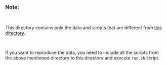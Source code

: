 ### Note:

<br>

This directory contains only the data and scripts that are different from
[this directory](https://github.com/Poruthoor/CVs4PhaseSeparation/tree/main/xy_rdf).

<br>

If you want to reproduce the data, you need to include all the scripts from the
above mentioned directory to this directory and execute `run.sh` script.
